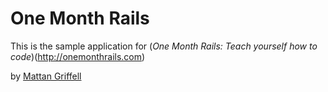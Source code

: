# One Month Rails

This is the sample application for
(*One Month Rails: Teach yourself how to code*)(http://onemonthrails.com)

by [Mattan Griffell](http://mattangriffel.com)
